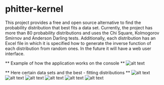 # phitter-kernel
This project provides a free and open source alternative to find the probability distribution that best fits a data set. Currently, the project has more than 80 probability distributions and uses the Chi Square, Kolmogorov Smirnov and Anderson Darling tests. Additionally, each distribution has an Excel file in which it is specified how to generate the inverse function of each distribution from random ones. In the future it will have a web user interface.

 ** Example of how the application works on the console ** 
![alt text](https://github.com/phitterio/phitter-kernel/blob/main/multimedia/test.PNG)

 ** Here certain data sets and the best - fitting distributions ** 
![alt text](https://github.com/phitterio/phitter-kernel/blob/main/multimedia/plot0.png)
![alt text](https://github.com/phitterio/phitter-kernel/blob/main/multimedia/plot1.png)
![alt text](https://github.com/phitterio/phitter-kernel/blob/main/multimedia/plot2.png)
![alt text](https://github.com/phitterio/phitter-kernel/blob/main/multimedia/plot3.png)
![alt text](https://github.com/phitterio/phitter-kernel/blob/main/multimedia/plot4.png)
![alt text](https://github.com/phitterio/phitter-kernel/blob/main/multimedia/plot5.png)

